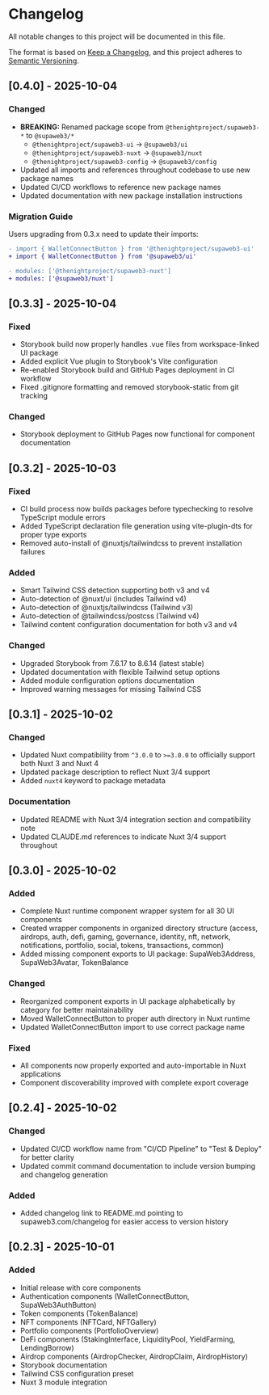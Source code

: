 # Changelog

All notable changes to this project will be documented in this file.

The format is based on [Keep a Changelog](https://keepachangelog.com/en/1.0.0/),
and this project adheres to [Semantic Versioning](https://semver.org/spec/v2.0.0.html).

## [0.4.0] - 2025-10-04

### Changed
- **BREAKING:** Renamed package scope from `@thenightproject/supaweb3-*` to `@supaweb3/*`
  - `@thenightproject/supaweb3-ui` → `@supaweb3/ui`
  - `@thenightproject/supaweb3-nuxt` → `@supaweb3/nuxt`
  - `@thenightproject/supaweb3-config` → `@supaweb3/config`
- Updated all imports and references throughout codebase to use new package names
- Updated CI/CD workflows to reference new package names
- Updated documentation with new package installation instructions

### Migration Guide
Users upgrading from 0.3.x need to update their imports:

```diff
- import { WalletConnectButton } from '@thenightproject/supaweb3-ui'
+ import { WalletConnectButton } from '@supaweb3/ui'

- modules: ['@thenightproject/supaweb3-nuxt']
+ modules: ['@supaweb3/nuxt']
```

## [0.3.3] - 2025-10-04

### Fixed
- Storybook build now properly handles .vue files from workspace-linked UI package
- Added explicit Vue plugin to Storybook's Vite configuration
- Re-enabled Storybook build and GitHub Pages deployment in CI workflow
- Fixed .gitignore formatting and removed storybook-static from git tracking

### Changed
- Storybook deployment to GitHub Pages now functional for component documentation

## [0.3.2] - 2025-10-03

### Fixed
- CI build process now builds packages before typechecking to resolve TypeScript module errors
- Added TypeScript declaration file generation using vite-plugin-dts for proper type exports
- Removed auto-install of @nuxtjs/tailwindcss to prevent installation failures

### Added
- Smart Tailwind CSS detection supporting both v3 and v4
- Auto-detection of @nuxt/ui (includes Tailwind v4)
- Auto-detection of @nuxtjs/tailwindcss (Tailwind v3)
- Auto-detection of @tailwindcss/postcss (Tailwind v4)
- Tailwind content configuration documentation for both v3 and v4

### Changed
- Upgraded Storybook from 7.6.17 to 8.6.14 (latest stable)
- Updated documentation with flexible Tailwind setup options
- Added module configuration options documentation
- Improved warning messages for missing Tailwind CSS

## [0.3.1] - 2025-10-02

### Changed
- Updated Nuxt compatibility from `^3.0.0` to `>=3.0.0` to officially support both Nuxt 3 and Nuxt 4
- Updated package description to reflect Nuxt 3/4 support
- Added `nuxt4` keyword to package metadata

### Documentation
- Updated README with Nuxt 3/4 integration section and compatibility note
- Updated CLAUDE.md references to indicate Nuxt 3/4 support throughout

## [0.3.0] - 2025-10-02

### Added
- Complete Nuxt runtime component wrapper system for all 30 UI components
- Created wrapper components in organized directory structure (access, airdrops, auth, defi, gaming, governance, identity, nft, network, notifications, portfolio, social, tokens, transactions, common)
- Added missing component exports to UI package: SupaWeb3Address, SupaWeb3Avatar, TokenBalance

### Changed
- Reorganized component exports in UI package alphabetically by category for better maintainability
- Moved WalletConnectButton to proper auth directory in Nuxt runtime
- Updated WalletConnectButton import to use correct package name

### Fixed
- All components now properly exported and auto-importable in Nuxt applications
- Component discoverability improved with complete export coverage

## [0.2.4] - 2025-10-02

### Changed
- Updated CI/CD workflow name from "CI/CD Pipeline" to "Test & Deploy" for better clarity
- Updated commit command documentation to include version bumping and changelog generation

### Added
- Added changelog link to README.md pointing to supaweb3.com/changelog for easier access to version history

## [0.2.3] - 2025-10-01

### Added
- Initial release with core components
- Authentication components (WalletConnectButton, SupaWeb3AuthButton)
- Token components (TokenBalance)
- NFT components (NFTCard, NFTGallery)
- Portfolio components (PortfolioOverview)
- DeFi components (StakingInterface, LiquidityPool, YieldFarming, LendingBorrow)
- Airdrop components (AirdropChecker, AirdropClaim, AirdropHistory)
- Storybook documentation
- Tailwind CSS configuration preset
- Nuxt 3 module integration
